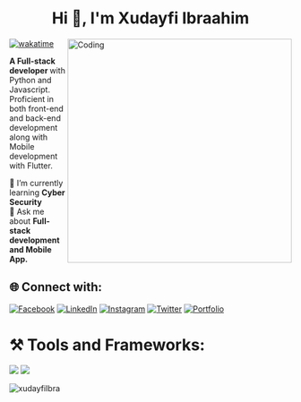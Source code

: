 <h1 align="center">Hi 👋, I'm Xudayfi Ibraahim</h1> <h4 align="center"></h4> <img align="right" alt="Coding" width="400" src="https://www.chawtechsolutions.com/wp-content/uploads/2019/03/developer-dribbble.gif"> 

[![wakatime](https://wakatime.com/badge/user/9d0cb4bb-5fdb-4da1-962a-f01d14653261.svg)](https://wakatime.com/@9d0cb4bb-5fdb-4da1-962a-f01d14653261)
<p><strong>A Full-stack developer </strong>with Python and Javascript. <br>Proficient in both front-end and back-end development <br>along with Mobile development with Flutter.</p>
🔭 I’m currently learning <strong>Cyber Security</strong><br>💬 Ask me about <strong>Full-stack development and Mobile App.</strong>

## 🌐 Connect with:
[![Facebook](https://img.shields.io/badge/Facebook-%230077B5.svg?logo=facebook&logoColor=white)](https://www.facebook.com/xudayfiIbra)
[![LinkedIn](https://img.shields.io/badge/LinkedIn-%230077B5.svg?logo=linkedin&logoColor=white)](https://www.linkedin.com/in/xudayfiibra)
[![Instagram](https://img.shields.io/badge/Instagram-%23E4405F.svg?logo=Instagram&logoColor=white)](https://www.instagram.com/caaqil_bl/) 
[![Twitter](https://img.shields.io/badge/Twitter-%231DA1F2.svg?logo=Twitter&logoColor=white)](https://twitter.com/XudayfiBaari) 
[![Portfolio](https://img.shields.io/badge/Portfolio-%231DA1F2.svg?logo=Portfolio&logoColor=white)](https://xudayfi.netlify.app) 

# ⚒️ Tools and Frameworks:
<img src="https://skillicons.dev/icons?i=python,django,react,typescript,bootstrap,tailwindcss,html,css,vscode,github,figma,git" />
<img src="https://skillicons.dev/icons?i=javascript,java,mysql,dart,flutter,linux,notion,vite" /><br>
<img align="center" src="https://github-readme-stats.vercel.app/api?username=xudayfiibra&show_icons=true&theme=radical" alt="" />

<p align="left"> <img src="https://komarev.com/ghpvc/?username=XudayfiIbra&label=Profile%20views&color=0635b6&style=flat" alt="xudayfiIbra" /> </p>

